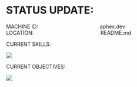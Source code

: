 # STATUS UPDATE:

MACHINE ID:            aphex.dev\
LOCATION:             README.md

CURRENT SKILLS:
<p align="left">
  <a href="https://skillicons.dev">
    <img src="https://skillicons.dev/icons?i=js,html,css,discordjs,linux" />
  </a>
</p>

CURRENT OBJECTIVES:       
<p align="left">
  <a href="https://skillicons.dev">
    <img src="https://skillicons.dev/icons?i=py" />
  </a>
</p>
